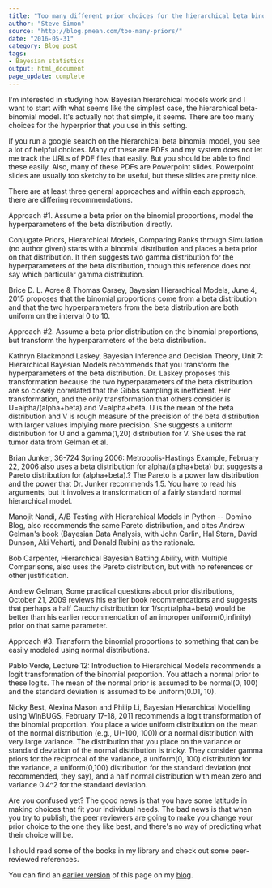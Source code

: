 ```yaml
---
title: "Too many different prior choices for the hierarchical beta binomial model"
author: "Steve Simon"
source: "http://blog.pmean.com/too-many-priors/"
date: "2016-05-31"
category: Blog post
tags:
- Bayesian statistics
output: html_document
page_update: complete
---
```


I'm interested in studying how Bayesian hierarchical models work and I want to start with what seems like the simplest case, the hierarchical beta-binomial model. It's actually not that simple, it seems. There are too many choices for the hyperprior that you use in this setting.

<!---More--->

If you run a google search on the hierarchical beta binomial model, you see a lot of helpful choices. Many of these are PDFs and my system does not let me track the URLs of PDF files that easily. But you should be able to find these easily. Also, many of these PDFs are Powerpoint slides. Powerpoint slides are usually too sketchy to be useful, but these slides are pretty nice.

There are at least three general approaches and within each approach, there are differing recommendations.

Approach #1. Assume a beta prior on the binomial proportions, model the hyperparameters of the beta distribution directly.

Conjugate Priors, Hierarchical Models, Comparing Ranks through Simulation (no author given) starts with a binomial distribution and places a beta prior on that distribution. It then suggests two gamma distribution for the hyperparameters of the beta distribution, though this reference does not say which particular gamma distribution.

Brice D. L. Acree & Thomas Carsey, Bayesian Hierarchical Models, June 4, 2015 proposes that the binomial proportions come from a beta distribution and that the two hyperparameters from the beta distribution are both uniform on the interval 0 to 10.

Approach #2. Assume a beta prior distribution on the binomial proportions, but transform the hyperparameters of the beta distribution.

Kathryn Blackmond Laskey, Bayesian Inference and Decision Theory, Unit 7: Hierarchical Bayesian Models recommends that you transform the hyperparameters of the beta distribution. Dr. Laskey proposes this transformation because the two hyperparameters of the beta distribution are so closely correlated that the Gibbs sampling is inefficient. Her transformation, and the only transformation that others consider is U=alpha/(alpha+beta) and V=alpha+beta. U is the mean of the beta distribution and V is rough measure of the precision of the beta distribution with larger values implying more precision. She suggests a uniform distribution for U and a gamma(1,20) distribution for V. She uses the rat tumor data from Gelman et al.

Brian Junker, 36-724 Spring 2006: Metropolis-Hastings Example, February 22, 2006 also uses a beta distribution for alpha/(alpha+beta) but suggests a Pareto distribution for (alpha+beta).? The Pareto is a power law distribution and the power that Dr. Junker recommends 1.5. You have to read his arguments, but it involves a transformation of a fairly standard normal hierarchical model.

Manojit Nandi, A/B Testing with Hierarchical Models in Python -- Domino Blog, also recommends the same Pareto distribution, and cites Andrew Gelman's book (Bayesian Data Analysis, with John Carlin, Hal Stern, David Dunson, Aki Veharti, and Donald Rubin) as the rationale. 

Bob Carpenter, Hierarchical Bayesian Batting Ability, with Multiple Comparisons, also uses the Pareto distribution, but with no references or other justification.

Andrew Gelman, Some practical questions about prior distributions, October 21, 2009 reviews his earlier book recommendations and suggests that perhaps a half Cauchy distribution for 1/sqrt(alpha+beta) would be better than his earlier recommendation of an improper uniform(0,infinity) prior on that same parameter.

Approach #3. Transform the binomial proportions to something that can be easily modeled using normal distributions.

Pablo Verde, Lecture 12: Introduction to Hierarchical Models recommends a logit transformation of the binomial proportion. You attach a normal prior to these logits. The mean of the normal prior is assumed to be normal(0, 100) and the standard deviation is assumed to be uniform(0.01, 10).

Nicky Best, Alexina Mason and Philip Li, Bayesian Hierarchical Modelling using WinBUGS, February 17-18, 2011 recommends a logit transformation of the binomial proportion. You place a wide uniform distribution on the mean of the normal distribution (e.g., U(-100, 100)) or a normal distribution with very large variance. The distribution that you place on the variance or standard deviation of the normal distribution is tricky. They consider gamma priors for the reciprocal of the variance, a uniform(0, 100) distribution for the variance, a uniform(0,100) distribution for the standard deviation (not recommended, they say), and a half normal distribution with mean zero and variance 0.4^2 for the standard deviation.

Are you confused yet? The good news is that you have some latitude in making choices that fit your individual needs. The bad news is that when you try to publish, the peer reviewers are going to make you change your prior choice to the one they like best, and there's no way of predicting what their choice will be.

I should read some of the books in my library and check out some peer-reviewed references.

You can find an [earlier version][sim1] of this page on my [blog][sim2].

[sim1]: http://blog.pmean.com/too-many-priors/
[sim2]: http://blog.pmean.com
